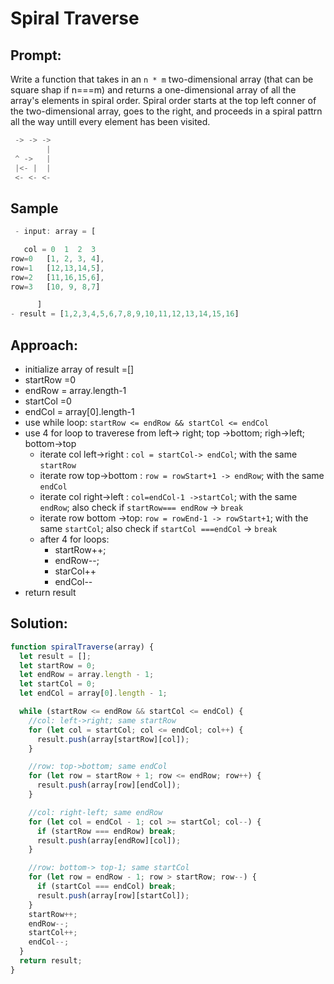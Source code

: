 # Spiral Traverse

## Prompt:

Write a function that takes in an `n * m` two-dimensional array (that can be square shap if n===m) and returns a one-dimensional array of all the array's elements in spiral order.
Spiral order starts at the top left conner of the two-dimensional array, goes to the right, and proceeds in a spiral pattrn all the way untill every element has been visited.

```js
 -> -> ->
        |
 ^ ->   |
 |<- |  |
 <- <- <-

```

## Sample

```js
 - input: array = [

   col = 0  1  2  3
row=0   [1, 2, 3, 4],
row=1   [12,13,14,5],
row=2   [11,16,15,6],
row=3   [10, 9, 8,7]

      ]
- result = [1,2,3,4,5,6,7,8,9,10,11,12,13,14,15,16]

```

## Approach:

- initialize array of result =[]
- startRow =0
- endRow = array.length-1
- startCol =0
- endCol = array[0].length-1
- use while loop: `startRow <= endRow && startCol <= endCol`
- use 4 for loop to traverese from left-> right; top ->bottom; righ->left; bottom->top
  - iterate col left->right : `col = startCol-> endCol`; with the same `startRow`
  - iterate row top->bottom : `row = rowStart+1 -> endRow`; with the same `endCol`
  - iterate col right->left : `col=endCol-1 ->startCol`; with the same `endRow`; also check if `startRow=== endRow` -> `break`
  - iterate row bottom ->top: `row = rowEnd-1 -> rowStart+1`; with the same `startCol`; also check if `startCol ===endCol` -> `break`
  - after 4 for loops:
    - startRow++;
    - endRow--;
    - starCol++
    - endCol--
- return result

## Solution:

```js
function spiralTraverse(array) {
  let result = [];
  let startRow = 0;
  let endRow = array.length - 1;
  let startCol = 0;
  let endCol = array[0].length - 1;

  while (startRow <= endRow && startCol <= endCol) {
    //col: left->right; same startRow
    for (let col = startCol; col <= endCol; col++) {
      result.push(array[startRow][col]);
    }

    //row: top->bottom; same endCol
    for (let row = startRow + 1; row <= endRow; row++) {
      result.push(array[row][endCol]);
    }

    //col: right-left; same endRow
    for (let col = endCol - 1; col >= startCol; col--) {
      if (startRow === endRow) break;
      result.push(array[endRow][col]);
    }

    //row: bottom-> top-1; same startCol
    for (let row = endRow - 1; row > startRow; row--) {
      if (startCol === endCol) break;
      result.push(array[row][startCol]);
    }
    startRow++;
    endRow--;
    startCol++;
    endCol--;
  }
  return result;
}
```
